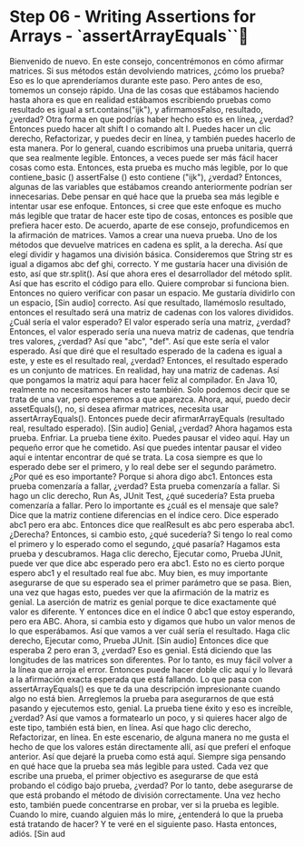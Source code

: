 # Step 06 - Writing Assertions for Arrays - `assertArrayEquals``

Bienvenido de nuevo. En este consejo, concentrémonos en cómo afirmar matrices. Si sus métodos están devolviendo matrices, ¿cómo los prueba? Eso es lo que aprenderíamos durante este paso. Pero antes de eso, tomemos un consejo rápido. Una de las cosas que estábamos haciendo hasta ahora es que en realidad estábamos escribiendo pruebas como resultado es igual a srt.contains("ijk"), y afirmamosFalso, resultado, ¿verdad? Otra forma en que podrías haber hecho esto es en línea, ¿verdad? Entonces puedo hacer alt shift I o comando alt I. Puedes hacer un clic derecho, Refactorizar, y puedes decir en línea, y también puedes hacerlo de esta manera. Por lo general, cuando escribimos una prueba unitaria, querrá que sea realmente legible. Entonces, a veces puede ser más fácil hacer cosas como esta. Entonces, esta prueba es mucho más legible, por lo que contiene_basic () assertFalse () esto contiene ("ijk"), ¿verdad? Entonces, algunas de las variables que estábamos creando anteriormente podrían ser innecesarias. Debe pensar en qué hace que la prueba sea más legible e intentar usar ese enfoque. Entonces, si cree que este enfoque es mucho más legible que tratar de hacer este tipo de cosas, entonces es posible que prefiera hacer esto. De acuerdo, aparte de ese consejo, profundicemos en la afirmación de matrices. Vamos a crear una nueva prueba. Uno de los métodos que devuelve matrices en cadena es split, a la derecha. Así que elegí dividir y hagamos una división básica. Consideremos que String str es igual a digamos abc def ghi, correcto. Y me gustaría hacer una división de esto, así que str.split(). Así que ahora eres el desarrollador del método split. Así que has escrito el código para ello. Quiere comprobar si funciona bien. Entonces no quiero verificar con pasar un espacio. Me gustaría dividirlo con un espacio, [Sin audio] correcto. Así que resultado, llamémoslo resultado, entonces el resultado será una matriz de cadenas con los valores divididos. ¿Cuál sería el valor esperado? El valor esperado sería una matriz, ¿verdad? Entonces, el valor esperado sería una nueva matriz de cadenas, que tendría tres valores, ¿verdad? Así que "abc", "def". Así que este sería el valor esperado. Así que diré que el resultado esperado de la cadena es igual a este, y este es el resultado real, ¿verdad? Entonces, el resultado esperado es un conjunto de matrices. En realidad, hay una matriz de cadenas. Así que pongamos la matriz aquí para hacer feliz al compilador. En Java 10, realmente no necesitamos hacer esto también. Solo podemos decir que se trata de una var, pero esperemos a que aparezca. Ahora, aquí, puedo decir assetEquals(), no, si desea afirmar matrices, necesita usar assertArrayEquals(). Entonces puede decir afirmarArrayEquals (resultado real, resultado esperado). [Sin audio] Genial, ¿verdad? Ahora hagamos esta prueba. Enfriar. La prueba tiene éxito. Puedes pausar el video aquí. Hay un pequeño error que he cometido. Así que puedes intentar pausar el video aquí e intentar encontrar de qué se trata. La cosa siempre es que lo esperado debe ser el primero, y lo real debe ser el segundo parámetro. ¿Por qué es eso importante? Porque si ahora digo abc1. Entonces esta prueba comenzaría a fallar, ¿verdad? Esta prueba comenzaría a fallar. Si hago un clic derecho, Run As, JUnit Test, ¿qué sucedería? Esta prueba comenzaría a fallar. Pero lo importante es ¿cuál es el mensaje que sale? Dice que la matriz contiene diferencias en el índice cero. Dice esperado abc1 pero era abc. Entonces dice que realResult es abc pero esperaba abc1. ¿Derecha? Entonces, si cambio esto, ¿qué sucedería? Si tengo lo real como el primero y lo esperado como el segundo, ¿qué pasaría? Hagamos esta prueba y descubramos. Haga clic derecho, Ejecutar como, Prueba JUnit, puede ver que dice abc esperado pero era abc1. Esto no es cierto porque espero abc1 y el resultado real fue abc. Muy bien, es muy importante asegurarse de que su esperado sea el primer parámetro que se pasa. Bien, una vez que hagas esto, puedes ver que la afirmación de la matriz es genial. La aserción de matriz es genial porque te dice exactamente qué valor es diferente. Y entonces dice en el índice 0 abc1 que estoy esperando, pero era ABC. Ahora, si cambia esto y digamos que hubo un valor menos de lo que esperábamos. Así que vamos a ver cuál sería el resultado. Haga clic derecho, Ejecutar como, Prueba JUnit. [Sin audio] Entonces dice que esperaba 2 pero eran 3, ¿verdad? Eso es genial. Está diciendo que las longitudes de las matrices son diferentes. Por lo tanto, es muy fácil volver a la línea que arroja el error. Entonces puede hacer doble clic aquí y lo llevará a la afirmación exacta esperada que está fallando. Lo que pasa con assertArrayEquals() es que te da una descripción impresionante cuando algo no está bien. Arreglemos la prueba para asegurarnos de que está pasando y ejecutemos esto, genial. La prueba tiene éxito y eso es increíble, ¿verdad? Así que vamos a formatearlo un poco, y si quieres hacer algo de este tipo, también está bien, en línea. Así que hago clic derecho, Refactorizar, en línea. En este escenario, de alguna manera no me gusta el hecho de que los valores están directamente allí, así que preferí el enfoque anterior. Así que dejaré la prueba como está aquí. Siempre siga pensando en qué hace que la prueba sea más legible para usted. Cada vez que escribe una prueba, el primer objectivo es asegurarse de que está probando el código bajo prueba, ¿verdad? Por lo tanto, debe asegurarse de que está probando el método de división correctamente. Una vez hecho esto, también puede concentrarse en probar, ver si la prueba es legible. Cuando lo mire, cuando alguien más lo mire, ¿entenderá lo que la prueba está tratando de hacer? Y te veré en el siguiente paso. Hasta entonces, adiós. [Sin aud
